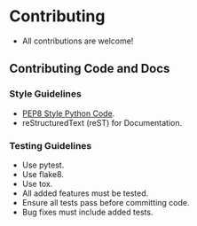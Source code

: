 # Contributing
- All contributions are welcome!

## Contributing Code and Docs
### Style Guidelines

- [PEP8 Style Python Code](https://www.python.org/dev/peps/pep-0008/).
- reStructuredText (reST) for Documentation.

### Testing Guidelines

- Use pytest.
- Use flake8.
- Use tox.
- All added features must be tested.
- Ensure all tests pass before committing code.
- Bug fixes must include added tests.

